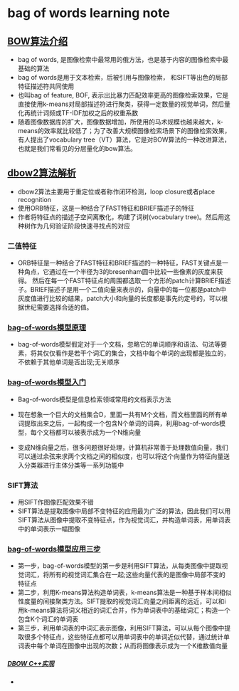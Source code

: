 # bag of words learning note

## [BOW算法介绍](https://www.cnblogs.com/mafuqiang/p/7111424.html)

* bag of words, 是图像检索中最常用的俄方法，也是基于内容的图像检索中最基础的算法
* bag of words是用于文本检索，后被引用与图像检索， 和SIFT等出色的局部特征描述符共同使用
* 也叫bag of feature, BOF, 表示出比暴力匹配效率更高的图像检索效果，它是直接使用k-means对局部描述符进行聚类，获得一定数量的视觉单词，然后量化再统计词频或TF-IDF加权之后的权重系数
* 随着图像数据库的扩大，图像数据增加，所使用的马术规模也越来越大，k-means的效率就比较低了；为了改善大规模图像检索场景下的图像检索效果，有人提出了vocabulary tree（VT）算法，它是对BOW算法的一种改进算法，也就是我们常看见的分层量化的bow算法。

## [dbow2算法解析](https://blog.csdn.net/Zinan_Lin/article/details/73187961)

* dbow2算法主要用于重定位或者称作闭环检测，loop closure或者place recognition
* 使用ORB特征，这是一种结合了FAST特征和BRIEF描述子的特征
* 作者将特征点的描述子空间离散化，构建了词树(vocabulary tree)。然后用这种树作为几何验证阶段快速寻找点的对应

### 二值特征

* ORB特征是一种结合了FAST特征和BRIEF描述的一种特征，FAST关键点是一种角点，它通过在一个半径为3的bresenham圆中比较一些像素的灰度来获得。 然后在每一个FAST特征点的周围都选取一个方形的patch计算BRIEF描述子。BRIEF描述子是用一个二值向量来表示的，向量中的每一位都是patch中灰度值进行比较的结果，patch大小和向量的长度都是事先约定号的，可以根据世纪需要选择合适的值。

### [bag-of-words模型原理](https://zhuanlan.zhihu.com/p/136613724)

* bag-of-words模型假定对于一个文档，忽略它的单词顺序和语法、句法等要素，将其仅仅看作是若干个词汇的集合，文档中每个单词的出现都是独立的，不依赖于其他单词是否出现;无关顺序

### [bag-of-words模型入门](https://zhuanlan.zhihu.com/p/29933242)

* Bag-of-words模型是信息检索领域常用的文档表示方法
* 现在想象一个巨大的文档集合D，里面一共有M个文档，而文档里面的所有单词提取出来之后，一起构成一个包含N个单词的词典，利用bag-of-words模型，每个文档都可以被表示成为一个N维向量

* 变成N维向量之后，很多问题很好处理，计算机非常善于处理数值向量，我们可以通过余弦来求两个文档之间的相似度，也可以将这个向量作为特征向量送入分类器进行主体分类等一系列功能中

### SIFT算法

* 用SIFT作图像匹配效果不错
* SIFT算法是提取图像中局部不变特征的应用最为广泛的算法，因此我们可以用SIFT算法从图像中提取不变特征点，作为视觉词汇，并构造单词表，用单词表中的单词表示一幅图像

### [bag-of-words模型应用三步](https://yq.aliyun.com/articles/83866)

* 第一步，bag-of-words模型的第一步是利用SIFT算法，从每类图像中提取视觉词汇，将所有的视觉词汇集合在一起;这些向量代表的是图像中局部不变的特征点
* 第二步，利用K-means算法构造单词表，k-means算法是一种基于样本间相似性度量的间接聚类方法。SIFT提取的视觉词汇向量之间距离的远近，可以和i用k-means算法将词义相近的词汇合并，作为单词表中的基础词汇；构造一个包含K个词汇的单词表
* 第三步，利用单词表的中词汇表示图像，利用SIFT算法，可以从每个图像中提取很多个特征点，这些特征点都可以用单词表中的单词近似代替，通过统计单词表中每个单词在图像中出现的次数；从而将图像表示成为一个K维数值向量

##### [DBOW C++实现]()

* 
